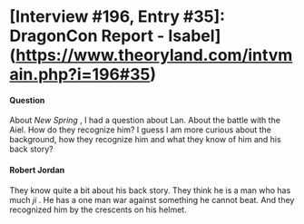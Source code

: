 # [Interview #196, Entry #35]: DragonCon Report - Isabel](https://www.theoryland.com/intvmain.php?i=196#35)

#### Question

About
*New Spring*
, I had a question about Lan. About the battle with the Aiel. How do they recognize him? I guess I am more curious about the background, how they recognize him and what they know of him and his back story?

#### Robert Jordan

They know quite a bit about his back story. They think he is a man who has much
*ji*
. He has a one man war against something he cannot beat. And they recognized him by the crescents on his helmet.

